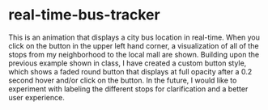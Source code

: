 # real-time-bus-tracker

This is an animation that displays a city bus location in real-time. When you click on the button in the upper left hand corner, a visualization of all of the stops from my neighborhood to the local mall are shown. Building upon the previous example shown in class, I have created a custom button style, which shows a faded round button that displays at full opacity after a 0.2 second hover and/or click on the button. In the future, I would like to experiment with labeling the different stops for clarification and a better user experience.
